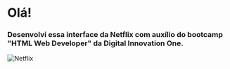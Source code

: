 # Olá! 

### Desenvolvi essa interface da Netflix com auxílio do bootcamp "HTML Web Developer" da Digital Innovation One.
![Netflix](https://user-images.githubusercontent.com/86746927/127931335-514462f8-6440-4c48-8bca-d607337c7935.png)


